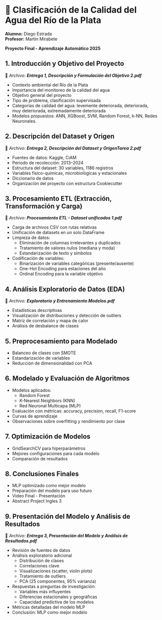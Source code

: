 # 🧪 Clasificación de la Calidad del Agua del Río de la Plata

**Alumno:** Diego Estrada  
**Profesor:** Martin Mirabete

**Proyecto Final - Aprendizaje Automático 2025**  

## 1. Introducción y Objetivo del Proyecto
📄 _Archivo: **Entrega 1, Descripción y Formulación del Objetivo 2.pdf**_
- Contexto ambiental del Río de la Plata
- Importancia del monitoreo de la calidad del agua
- Objetivo general del proyecto
- Tipo de problema, clasificación supervisada
- Categorías de calidad del agua: levemente deteriorada, deteriorada, muy deteriorada, extremadamente deteriorada
- Modelos propuestos: ANN, XGBoost, SVM, Random Forest, k-NN, Redes Neuronales.

## 2. Descripción del Dataset y Origen
📄 _Archivo: **Entrega 2, Descripción del Dataset y OrigenTarea 2.pdf**_
- Fuentes de datos: Kaggle, CiAM
- Periodo de recolección: 2013–2024
- Estructura del dataset: 30 variables, 1186 registros
- Variables físico-químicas, microbiológicas y estacionales
- Diccionario de datos
- Organización del proyecto con estructura Cookiecutter

## 3. Procesamiento ETL (Extracción, Transformación y Carga)
📄 _Archivo: **Procesamiento ETL - Dataset unificados 1.pdf**_
- Carga de archivos CSV con rutas relativas
- Unificación de datasets en un solo DataFrame
- Limpieza de datos:
  - Eliminación de columnas irrelevantes y duplicados
  - Tratamiento de valores nulos (mediana y moda)
  - Estandarización de texto y símbolos
- Codificación de variables:
  - Binarización de variables categóricas (presente/ausente)
  - One-Hot Encoding para estaciones del año
  - Ordinal Encoding para la variable objetivo

## 4. Análisis Exploratorio de Datos (EDA)
📄 _Archivo: **Exploratorio y Entrenamiento Modelos.pdf**_
- Estadísticas descriptivas
- Visualización de distribuciones y detección de outliers
- Matriz de correlación y mapa de calor
- Análisis de desbalance de clases

## 5. Preprocesamiento para Modelado
- Balanceo de clases con SMOTE
- Estandarización de variables
- Reducción de dimensionalidad con PCA

## 6. Modelado y Evaluación de Algoritmos
- Modelos aplicados:
  - Random Forest
  - K-Nearest Neighbors (KNN)
  - Red Neuronal Multicapa (MLP)
- Evaluación con métricas: accuracy, precision, recall, F1-score
- Curvas de aprendizaje
- Observaciones sobre overfitting y rendimiento por clase

## 7. Optimización de Modelos
- GridSearchCV para hiperparámetros
- Mejores configuraciones para cada modelo
- Comparación de resultados

## 8. Conclusiones Finales
- MLP optimizado como mejor modelo
- Preparación del modelo para uso futuro
- Video Final - Presentación
- Abstract Project Ingles 3

## 9. Presentación del Modelo y Análisis de Resultados  
📄 _Archivo: **Entrega 3, Presentación del Modelo y Análisis de Resultados.pdf**_
- Revisión de fuentes de datos  
- Análisis exploratorio adicional  
  - Distribución de clases  
  - Correlaciones clave  
  - Visualizaciones (scatter, violin plots)  
  - Tratamiento de outliers  
  - PCA (25 componentes, 95% varianza)  
- Respuestas a preguntas de investigación:  
  - Variables más influyentes  
  - Diferencias estacionales y geográficas  
  - Capacidad predictiva de los modelos  
- Métricas detalladas del modelo MLP
- Conclusión: MLP como mejor modelo  
